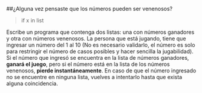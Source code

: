 ##¿Alguna vez pensaste que los números pueden ser venenosos?
>if x in list

Escribe un programa que contenga dos listas: una con números ganadores y otra con números venenosos. La persona que está jugando, tiene que ingresar un número del 1 al 10 (No es necesario validarlo, el número es solo para restringir el número de casos posibles y hacer sencilla la jugabilidad). Si el número que ingresó se encuentra en la lista de números ganadores, **ganará el juego**, pero si el número está en la lista de los números venenosos, **pierde instantáneamente**. En caso de que el número ingresado no se encuentre en ninguna lista, vuelves a intentarlo hasta que exista alguna coincidencia.



